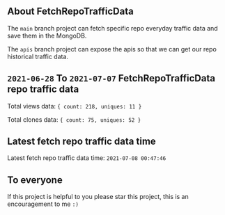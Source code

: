 ## About FetchRepoTrafficData

The `main` branch project can fetch specific repo everyday traffic data and save them in the MongoDB.

The `apis` branch project can expose the apis so that we can get our repo historical traffic data.

## `2021-06-28` To `2021-07-07` FetchRepoTrafficData repo traffic data

Total views data: `{ count: 218, uniques: 11 }`

Total clones data: `{ count: 75, uniques: 52 }`

## Latest fetch repo traffic data time

Latest fetch repo traffic data time: `2021-07-08 00:47:46`

## To everyone

If this project is helpful to you please star this project, this is an encouragement to me `:)`



